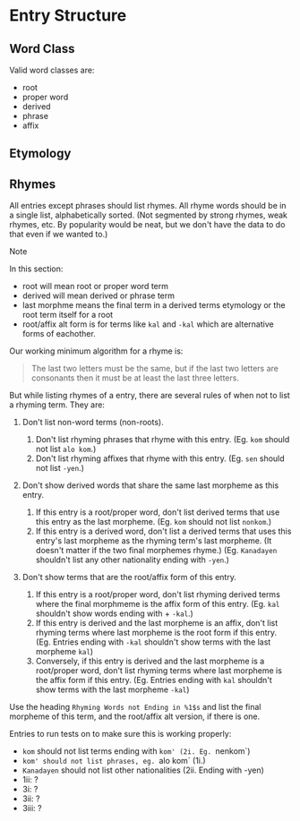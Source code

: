 # Entry Structure



## Word Class
Valid word classes are:

- root
- proper word
- derived
- phrase
- affix

## Etymology



## Rhymes

All entries except phrases should list rhymes. All rhyme words should be in a single list, alphabetically sorted. (Not segmented by strong rhymes, weak rhymes, etc. By popularity would be neat, but we don't have the data to do that even if we wanted to.)

> [!NOTE]
> In this section:
>
> - root will mean root or proper word term
> - derived will mean derived or phrase term
> - last morphme means the final term in a derived terms etymology or the root term itself for a root
> - root/affix alt form is for terms like `kal` and `-kal` which are alternative forms of eachother.

Our working minimum algorithm for a rhyme is:

> The last two letters must be the same, but if the last two letters are consonants then it must be at least the last three letters.

But while listing rhymes of a entry, there are several rules of when not to list a rhyming term. They are:

1. Don't list non-word terms (non-roots).

    1. Don't list rhyming phrases that rhyme with this entry. (Eg. `kom` should not list `alo kom`.)
    2. Don't list rhyming affixes that rhyme with this entry. (Eg. `sen` should not list `-yen`.)
       
2. Don't show derived words that share the same last morpheme as this entry.
   
    1. If this entry is a root/proper word, don't list derived terms that use this entry as the last morpheme. (Eg. `kom` should not list `nonkom`.)
    2. If this entry is a derived word, don't list a derived terms that uses this entry's last morpheme as the rhyming term's last morpheme. (It doesn't matter if the two final morphemes rhyme.) (Eg. `Kanadayen` shouldn't list any other nationality ending with `-yen`.)
     
3. Don't show terms that are the root/affix form of this entry.

    1. If this entry is a root/proper word, don't list rhyming derived terms where the final morphmeme is the affix form of this entry. (Eg. `kal` shouldn't show words ending with + `-kal`.)
    2. If this entry is derived and the last morpheme is an affix, don't list rhyming terms where last morpheme is the root form if this entry. (Eg. Entries ending with `-kal` shouldn't show terms with the last morpheme `kal`)
    3. Conversely, if this entry is derived and the last morpheme is a root/proper word, don't list rhyming terms where last morpheme is the affix form if this entry. (Eg. Entries ending with `kal` shouldn't show terms with the last morpheme `-kal`)

Use the heading `Rhyming Words not Ending in %1$s` and list the final morpheme of this term, and the root/affix alt version, if there is one.



Entries to run tests on to make sure this is working properly:
- `kom` should not list terms ending with `kom' (2i. Eg. `nenkom`)
- `kom' should not list phrases, eg. `alo kom` (1i.)
- `Kanadayen` should not list other nationalities (2ii. Ending with -yen)
- 1ii: ?
- 3i: ?
- 3ii: ?
- 3iii: ?


